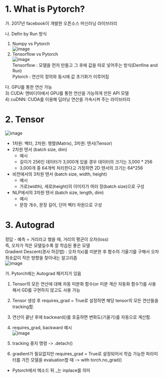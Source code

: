 # 1. What is Pytorch?
  
가. 2017년 facebook이 개발한 오픈소스 머신러닝 라이브러리

나. Defin by Run 방식   

1) Numpy vs Pytorch   
![image](https://user-images.githubusercontent.com/34912004/122864429-992ab980-d35f-11eb-98fa-4a493f8efb6e.png)   
2) Tensorflow vs Pytorch   
![image](https://user-images.githubusercontent.com/34912004/122864998-954b6700-d360-11eb-9a23-afacf08c82d5.png)   
Tensorflow : 모델을 먼저 만들고 그 후에 값을 따로 넣어주는 방식(Denfine and Run)   
Pytorch : 연산의 정의와 동시에 값 초기화가 이루어짐

다. GPU를 통한 연산 가능   
3) CUDA: 엔비디아에서 GPU를 통한 연산을 가능하게 만든 API 모델   
4) cuDNN: CUDA를 이용해 딥러닝 연산을 가속시켜 주는 라이브러리   
# 2. Tensor   
![image](https://user-images.githubusercontent.com/34912004/122886313-d0f32a80-d37a-11eb-9b2e-93922fb1a1f7.png)
- 1차원: 벡터, 2차원: 행렬(Matrix), 3차원: 텐서(Tensor)   
- 2차원 텐서 (batch size, dim)   
  - 예시   
  - 길이가 256인 데이터가 3,000개 있을 경우 데이터의 크기는 3,000 * 256   
  - 3,000개 중 64개씩 처리한다고 가정하면 2D 텐서의 크기는 64*256   
- 비전에서의 3차원 텐서 (batch size, width, height)   
  - 예시   
  - 가로(width), 세로(height)의 이미지가 여러 장(batch size)으로 구성   
- NLP에서의 3차원 텐서 (batch size, length, dim)   
  - 예시   
  - 문장 개수, 문장 길이, 단어 벡터 차원으로 구성   

# 3. Autograd
정답 - 예측 = 거리라고 했을 때, 거리의 평균이 오차(loss)   
즉, 오차가 적은 모델일수록 잘 학습된 좋은 모델   
Gradient Descent(경사 하강법) : 오차 f(x)를 미분한 후 함수의 기울기를 구해서 오차 최솟값이 작은 방향을 찾아내는 알고리즘   
![image](https://user-images.githubusercontent.com/34912004/122876778-dc415880-d370-11eb-8909-e02211324377.png)

가. Pytorch에는 Autograd 패키지가 있음   
  1) Tensor의 모든 연산에 대해 자동 미분화 함수(or 미분 계산 자동화 함수?)를 사용해서 GD를 구현하지 않고도 사용 가능   
  2) Tensor 생성 후 requires_grad = True로 설정하면 해당 tensor의 모든 연산들을 tracking함.   
  3) 연산이 끝난 후에 backward()를 호출하면 변화도(기울기)를 자동으로 계산함.   
  4) requires_grad, backward 예시   
  ![image](https://user-images.githubusercontent.com/34912004/122884019-aef8a880-d378-11eb-9d5b-4c5a99303ae6.png)

  6) tracking 중지 명령 -> .detach()   
  7) gradient가 필요없지만 requires_grad = True로 설정되어서 학습 가능한 파라미터를 가진 모델을 evaluation할 때 -> with torch.no_grad()


* Pytorch에서 메소드 뒤 _는 inplace를 의미

